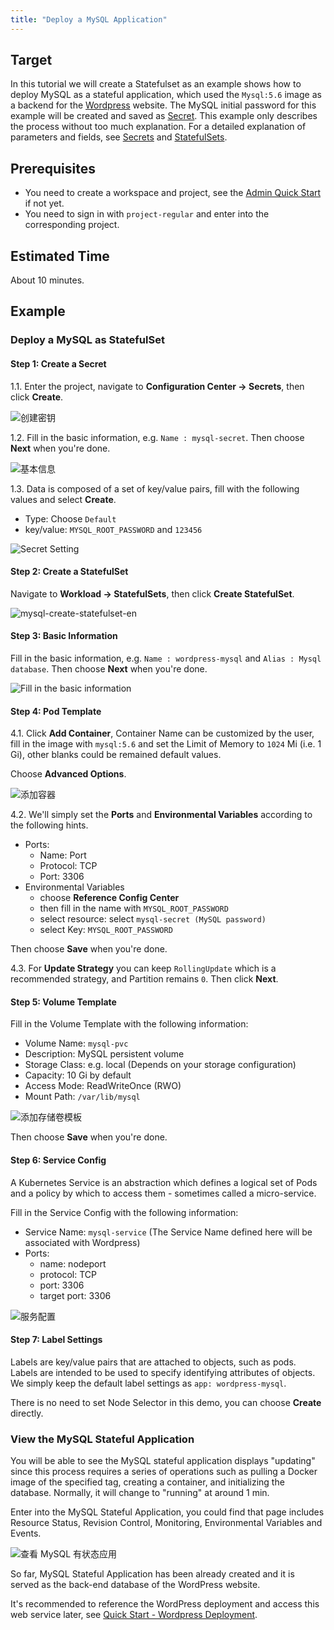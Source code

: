 ```yaml
---
title: "Deploy a MySQL Application" 
---
```

<!--
## 目的

 本文以创建一个有状态副本集 (Statefulset) 为例，使用 `Mysql:5.6` 镜像部署一个有状态的 MySQL 应用，作为 [Wordpress](https://wordpress.org/) 网站的后端，演示如何创建使用 Statefulset。本示例的 MySQL 初始密码将以 [密钥 (Secret)](../../configuration/secrets) 的方式进行创建和保存。为方便演示，本示例仅说明流程，关于参数和字段的详细释义参见 [密钥](../../configuration/secrets) 和 [有状态副本集](../../workload/statefulsets)。 -->


## Target 

In this tutorial we will create a Statefulset as an example shows how to deploy MySQL as a stateful application, which used the `Mysql:5.6` image as a backend for the [Wordpress](https://wordpress.org/) website. The MySQL initial password for this example will be created and saved as [Secret](../../configuration/secrets). This example only describes the process without too much explanation. For a detailed explanation of parameters and fields, see [Secrets](../../configuration/secrets) and [StatefulSets](../../workload/statefulsets).

<!-- ## 前提条件

- 已创建了企业空间和项目，若还未创建请参考 [管理员快速入门](../admin-quick-start)
- 以上一篇文档创建的 `project-regular` 用户登录 KubeSphere，进入已创建的企业空间下的项目 -->

## Prerequisites

- You need to create a workspace and project, see the [Admin Quick Start](../admin-quick-start) if not yet.
- You need to sign in with `project-regular` and enter into the corresponding project.

<!-- ## 预估时间

约 10 分钟。 -->

## Estimated Time

About 10 minutes.

<!-- ## 操作示例

### 示例视频

<video controls="controls" style="width: 100% !important; height: auto !important;">
  <source type="video/mp4" src="https://kubesphere-docsvideo.gd2.qingstor.com/demo1-mysql.mp4">
</video> -->

## Example

<!-- ### 部署 MySQL

#### 第一步：创建密钥

MySQL 的环境变量 `MYSQL_ROOT_PASSWORD` 即 root 用户的密码属于敏感信息，不适合以明文的方式表现在步骤中，因此以创建密钥的方式来代替该环境变量。创建的密钥将在创建 MySQL 的容器组设置时作为环境变量写入。

1.1. 在当前项目下左侧菜单栏的 **配置中心** 选择 **密钥**，点击 **创建**。

![创建密钥](/demo1-create-secrets.png)

1.2. 填写密钥的基本信息，完成后点击 **下一步**。

- 名称：作为 MySQL 容器中环境变量的名称，可自定义，例如 `mysql-secret`
- 别名：别名可以由任意字符组成，帮助您更好的区分资源，例如 `MySQL 密钥`
- 描述信息：简单介绍该密钥，如 `MySQL 初始密码`

![基本信息](/demo1-create-secrets-basic.png)

1.3. 密钥设置页，填写如下信息，完成后点击 **创建**。

- 类型：选择 `默认` (Opaque)
- Data：Data 键值对填写 `MYSQL_ROOT_PASSWORD` 和 `123456`

![Secret 设置](/mysql-secret-setting.png) -->

### Deploy a MySQL as StatefulSet

#### Step 1: Create a Secret

1.1. Enter the project, navigate to **Configuration Center → Secrets**, then click **Create**.

![创建密钥](/demo1-create-secrets-en.png)

1.2. Fill in the basic information, e.g. `Name : mysql-secret`. Then choose **Next** when you're done. 

![基本信息](/demo1-create-secrets-basic-en.png)

1.3. Data is composed of a set of key/value pairs, fill with the following values and select **Create**.

- Type: Choose `Default`
- key/value: `MYSQL_ROOT_PASSWORD` and `123456`

![Secret Setting](/mysql-secret-setting-en.png)

<!-- #### 第二步：创建有状态副本集

在左侧菜单栏选择 **工作负载 → 有状态副本集**，然后点击 **创建有状态副本集**。

![创建有状态副本集](/mysql-create-statefulset.png) -->

#### Step 2: Create a StatefulSet

Navigate to **Workload → StatefulSets**, then click **Create StatefulSet**.

![mysql-create-statefulset-en](/mysql-create-statefulset-en.png) 

<!-- #### 第三步：填写基本信息

基本信息中，参考如下填写，完成后点击 **下一步**。

- 名称：必填，起一个简洁明了的名称，便于用户浏览和搜索，例如填写 `wordpress-mysql`
- 别名：可选，支持中文帮助更好的区分资源，例如填写 `MySQL 数据库`
- 描述信息：简单介绍该工作负载，方便用户进一步了解

![填写基本信息](/mysql-quick-start-1.png) -->

#### Step 3: Basic Information

Fill in the basic information, e.g. `Name : wordpress-mysql` and `Alias : Mysql database`. Then choose **Next** when you're done. 

![Fill in the basic information](/mysql-quick-start-1-en.png)

<!-- #### 第四步：容器组模板

4.1. 点击 **添加容器**，填写容器组设置，名称可由用户自定义，镜像填写 `mysql:5.6`（应指定镜像版本号)，CPU 此处暂不作限定，将使用在创建项目时指定的默认请求值，内存的 `最大使用` 设置为 1024 Mi (即 1 Gi)。

展开 **高级选项**。

![添加容器](/demo1-step2.png)

4.2. 对 **端口** 和 **环境变量** 进行设置，其它项暂不作设置，完成后点击 **保存**。

- 端口：名称可自定义，选择 `TCP` 协议，填写 MySQL 在容器内的端口 `3306`。
- 环境变量：点击 **引用配置中心**，名称填写 `MYSQL_ROOT_PASSWORD`，选择在第一步创建的密钥 `mysql-secret (MySQL 密钥)` 和 `MYSQL_ROOT_PASSWORD`

![容器组模板](/mysql-quick-start-2.png)

4.3. 更新策略保持默认的 **滚动更新**，Partition 默认为 0，点击 **下一步**。 -->

#### Step 4: Pod Template

4.1. Click **Add Container**, Container Name can be customized by the user, fill in the image with `mysql:5.6` and set the Limit of Memory to `1024` Mi (i.e. 1 Gi), other blanks could be remained default values.

Choose **Advanced Options**.

![添加容器](/demo1-step2-en.png)

4.2. We'll simply set the **Ports** and **Environmental Variables** according to the following hints. 

- Ports:
   - Name: Port
   - Protocol: TCP
   - Port: 3306
- Environmental Variables
   - choose **Reference Config Center**
   - then fill in the name with `MYSQL_ROOT_PASSWORD` 
   - select resource: select `mysql-secret (MySQL password)` 
   - select Key: `MYSQL_ROOT_PASSWORD`

Then choose **Save** when you're done.

4.3. For **Update Strategy** you can keep `RollingUpdate` which is a recommended strategy, and Partition remains `0`. Then click **Next**.

<!-- #### 第五步：添加存储卷模板

容器组模板完成后点击 **下一步**，在存储卷模板中点击 **添加存储卷模板**。有状态应用的数据需要存储在持久化存储卷 (PVC) 中，因此需要添加存储卷来实现数据持久化。参考下图填写存储卷信息，完成后点击 **保存**。添加存储卷模板完成后，点击 **下一步**。

- 存储卷名称：必填，起一个简洁明了的名称，便于用户浏览和搜索，此处填写 `mysql-pvc`
- 描述信息：简单介绍该存储卷，方便用户进一步了解，如 `MySQL 存储卷`
- 存储类型：选择集群已有的存储类型，如 `Local`
- 容量和访问模式：容量默认 `10 Gi`，访问模式选择 `ReadWriteOnce (单个节点读写)`
- 挂载路径：存储卷在容器内的挂载路径，选择 `读写`，路径填写 `/var/lib/mysql`

![添加存储卷模板](/mysql-quick-start-3.png) -->

#### Step 5: Volume Template

Fill in the Volume Template with the following information:

- Volume Name: `mysql-pvc`
- Description: MySQL persistent volume
- Storage Class: e.g. local (Depends on your storage configuration)
- Capacity: 10 Gi by default
- Access Mode: ReadWriteOnce (RWO)
- Mount Path: `/var/lib/mysql`

![添加存储卷模板](/mysql-quick-start-3-en.png)

Then choose **Save** when you're done.

<!-- #### 第六步：服务配置

一个 Kubernetes 的服务 (Service) 是一种抽象，它定义了一类 Pod 的逻辑集合和一个用于访问它们的策略 - 有的时候被称之为微服务。因此要将 MySQL 应用暴露给外部访问，需要创建服务，参考以下截图完成参数设置，完成后点击 **下一步**。

- 服务名称：此处填写 `mysql-service`，注意，这里定义的服务名称将关联 Wordpress，因此在创建 Wordpress 添加环境变量时应填此服务名
- 会话亲和性：默认 None
- 端口：名称可自定义，选择 `TCP` 协议，MySQL 服务的端口和目标端口都填写 `3306`，其中第一个端口是需要暴露出去的服务端口，第二个端口（目标端口）是容器端口

> 说明: 若有实现基于客户端 IP 的会话亲和性的需求，可以在会话亲和性下拉框选择 "ClientIP" 或在代码模式将 service.spec.sessionAffinity 的值设置为 "ClientIP"（默认值为 "None"）。

![服务配置](/mysql-quick-start-4.png) -->

#### Step 6: Service Config

A Kubernetes Service is an abstraction which defines a logical set of Pods and a policy by which to access them - sometimes called a micro-service. 

Fill in the Service Config with the following information:

- Service Name: `mysql-service` (The Service Name defined here will be associated with Wordpress)
- Ports:
   - name: nodeport
   - protocol: TCP
   - port: 3306
   - target port: 3306

![服务配置](/mysql-quick-start-4-en.png)

<!-- #### 第七步：标签设置

为方便识别此应用，我们标签设置为 `app: wordpress-mysql`。下一步的节点选择器可以指定容器组调度到期望运行的节点上，此处暂不作设置，直接点击 **创建**。

![标签设置](/demo1-mysql-label.png) -->

#### Step 7: Label Settings

Labels are key/value pairs that are attached to objects, such as pods. Labels are intended to be used to specify identifying attributes of objects. We simply keep the default label settings as `app: wordpress-mysql`.

There is no need to set Node Selector in this demo, you can choose **Create** directly.

<!-- ### 查看 MySQL 有状态应用

在列表页可以看到有状态副本集 "wordpress-mysql" 的状态为 “更新中”，该过程需要拉取镜像仓库中指定 tag 的 Docker 镜像、创建容器和初始化数据库等一系列操作，状态显示 `ContainerCreating`。正常情况下在一分钟左右状态将变为 “运行中”，点击该项即可进入有状态副本集的详情页，包括资源状态、版本控制、监控、环境变量、事件等信息。

![查看 MySQL 有状态应用](/mysql-quick-start-5.png)

至此，有状态应用 MySQL 已经创建成功，将作为 Wordpress 网站的后端数据库。下一步需要创建 Wordpress 部署并通过外网访问该应用，参见 [快速入门 - 部署 Wordpress](../wordpress-deployment)。 -->

### View the MySQL Stateful Application

You will be able to see the MySQL stateful application displays "updating" since this process requires a series of operations such as pulling a Docker image of the specified tag, creating a container, and initializing the database. Normally, it will change to "running" at around 1 min.

Enter into the MySQL Stateful Application, you could find that page includes Resource Status, Revision Control, Monitoring, Environmental Variables and Events.

![查看 MySQL 有状态应用](/mysql-quick-start-5-en.png)

So far, MySQL Stateful Application has been already created and it is served as the back-end database of the WordPress website.

It's recommended to reference the WordPress deployment and access this web service later, see [Quick Start - Wordpress Deployment](../wordpress-deployment).